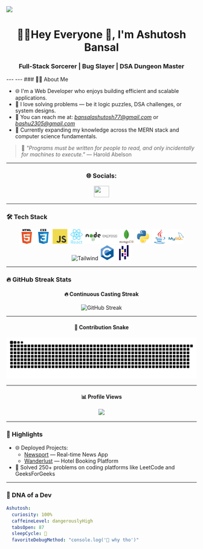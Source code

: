 <img src="https://user-images.githubusercontent.com/76155456/155187006-4ef09ed3-3869-499f-84c3-7bdaa68f73d4.png" width="1000px"/>
<h1 align="center">🧙‍♂Hey Everyone 👋, I'm Ashutosh Bansal</h1>

<h3 align="center">Full-Stack Sorcerer | Bug Slayer | DSA Dungeon Master</h3>
---
---
### 🧑‍💻 About Me

- 🌐 I'm a Web Developer who enjoys building efficient and scalable applications.  
- 🧩 I love solving problems — be it logic puzzles, DSA challenges, or system designs.  
- 💌 You can reach me at: *bansalashutosh77@gmail.com* or *bashu2305@gmail.com*  
- 🧠 Currently expanding my knowledge across the MERN stack and computer science fundamentals.

> 🧠 *"Programs must be written for people to read, and only incidentally for machines to execute."* — Harold Abelson

---

<div align="center">
  <h3> 🌐 Socials:</h3>
  <a href="https://www.linkedin.com/in/ashutosh-bansal23/" target="_blank">
    <img src="https://raw.githubusercontent.com/rahuldkjain/github-profile-readme-generator/master/src/images/icons/Social/linked-in-alt.svg" height="30" width="40" />
  </a>
</div>

---

### 🛠️ Tech Stack

<p align="center">
  <img src="https://raw.githubusercontent.com/devicons/devicon/master/icons/html5/html5-original-wordmark.svg" alt="HTML" width="40"/>
  <img src="https://raw.githubusercontent.com/devicons/devicon/master/icons/css3/css3-original-wordmark.svg" alt="CSS" width="40"/>
  <img src="https://raw.githubusercontent.com/devicons/devicon/master/icons/javascript/javascript-original.svg" alt="JavaScript" width="40"/>
  <img src="https://raw.githubusercontent.com/devicons/devicon/master/icons/react/react-original-wordmark.svg" alt="React" width="40"/>
  <img src="https://raw.githubusercontent.com/devicons/devicon/master/icons/nodejs/nodejs-original-wordmark.svg" alt="Node.js" width="40"/>
  <img src="https://raw.githubusercontent.com/devicons/devicon/master/icons/express/express-original-wordmark.svg" alt="Express" width="40"/>
  <img src="https://raw.githubusercontent.com/devicons/devicon/master/icons/mongodb/mongodb-original-wordmark.svg" alt="MongoDB" width="40"/>
  <img src="https://raw.githubusercontent.com/devicons/devicon/master/icons/python/python-original.svg" alt="Python" width="40"/>
  <img src="https://raw.githubusercontent.com/devicons/devicon/master/icons/java/java-original.svg" alt="Java" width="40"/>
  <img src="https://raw.githubusercontent.com/devicons/devicon/master/icons/mysql/mysql-original-wordmark.svg" alt="MySQL" width="40"/>
  <img src="https://www.vectorlogo.zone/logos/tailwindcss/tailwindcss-icon.svg" alt="Tailwind" width="40"/>
  <img src="https://raw.githubusercontent.com/devicons/devicon/master/icons/c/c-original.svg" alt="C" width="40"/>
  <img src="https://raw.githubusercontent.com/devicons/devicon/2ae2a900d2f041da66e950e4d48052658d850630/icons/pandas/pandas-original.svg" alt="Pandas" width="40"/>
</p>

---

### 🔥 GitHub Streak Stats

<div align="center">
  <h4>🔥 Continuous Casting Streak</h4>
  <img src="https://github-readme-streak-stats.herokuapp.com/?user=Ashutosh-techbit&theme=tokyonight&hide_border=true" alt="GitHub Streak"/>
</div>

---

<div align="center">
  <h4>🐍 Contribution Snake</h4>

  <img src="https://github.com/Ashutosh-techbit/Ashutosh-techbit/blob/output/github-contribution-grid-snake-dark.svg" />
</div>

---

<div align="center">
  <h4>📊 Profile Views</h4>
  <img src="https://profile-counter.glitch.me/Ashutosh-techbit/count.svg?" />
</div>

---

### 🚀 Highlights

- 🌐 Deployed Projects:
  - [Newsport](https://newsport.vercel.app/) — Real-time News App
  - [Wanderlust](https://wanderlust-hotel-clone.com) — Hotel Booking Platform
- 🧩 Solved 250+ problems on coding platforms like LeetCode and GeeksForGeeks

---

### 🧬 DNA of a Dev

```yaml
Ashutosh:
  curiosity: 100%
  caffeineLevel: dangerouslyHigh
  tabsOpen: 87
  sleepCycle: 🥴
  favoriteDebugMethod: "console.log('🧠 why tho')"
